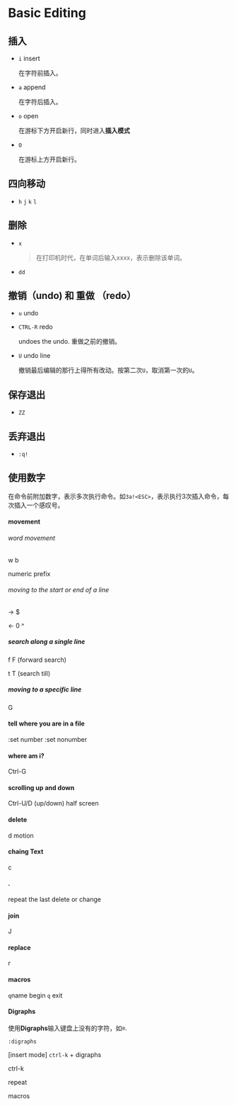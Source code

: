 # Basic Editing

## 插入

  - `i` insert

    在字符前插入。

  - `a` append

    在字符后插入。

  - `o` open

    在游标下方开启新行，同时进入**插入模式**

  - `O` 

    在游标上方开启新行。

## 四向移动

  - `h` `j` `k` `l`

## 删除

  - `x`

    > 在打印机时代，在单词后输入xxxx，表示删除该单词。 

  - `dd`

## 撤销（undo) 和 重做 （redo）

  - `u` undo

  - `CTRL-R` redo 

    undoes the undo. 重做之前的撤销。

  - `U` undo line

    撤销最后编辑的那行上得所有改动。按第二次`U`，取消第一次的`U`。

## 保存退出

  - `ZZ`

## 丢弃退出

  - `:q!`  

## 使用数字

  在命令前附加数字，表示多次执行命令。如`3a!<ESC>`，表示执行3次插入命令，每次插入一个感叹号。 




#### movement

###### word movement

w b

numeric prefix

###### moving to the start or end of a line

-> $

<- 0 ^

##### search along a single line

f F (forward search)

t T (search till)

##### moving to a specific line

G

#### tell where you are in a file

:set number
:set nonumber

#### where am i?

Ctrl-G

#### scrolling up and down

Ctrl-U/D (up/down) half screen

#### delete

d motion

#### chaing Text

c

#### .

repeat the last delete or change

#### join

J

#### replace

r

#### macros

`q`name begin
`q` exit

#### Digraphs

使用**Digraphs**输入键盘上没有的字符，如`®`.

`:digraphs` 

[insert mode] `ctrl-k` + digraphs 


ctrl-k

repeat

macros